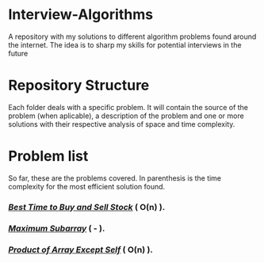 # Interview-Algorithms

A repository with my solutions to different algorithm problems found around the internet. The idea is to sharp my skills for potential interviews in the future

# Repository Structure

Each folder deals with a specific problem. It will contain the source of the problem (when aplicable), a description of the problem and one or more solutions with their respective analysis of space and time complexity.

# Problem list

So far, these are the problems covered. In parenthesis is the time complexity for the most efficient solution found.

### _[Best Time to Buy and Sell Stock](https://github.com/LeandroTeixeira/Interview-Algorithms/tree/main/Best%20Time%20to%20Buy%20and%20Sell%20Stock)_ ( O(n) ).

### _[Maximum Subarray](https://github.com/LeandroTeixeira/Interview-Algorithms/tree/main/Maximum%20Subarray)_ ( - ).

### _[Product of Array Except Self](https://github.com/LeandroTeixeira/Interview-Algorithms/tree/main/Product%20of%20Array%20Except%20Self)_ ( O(n) ).
